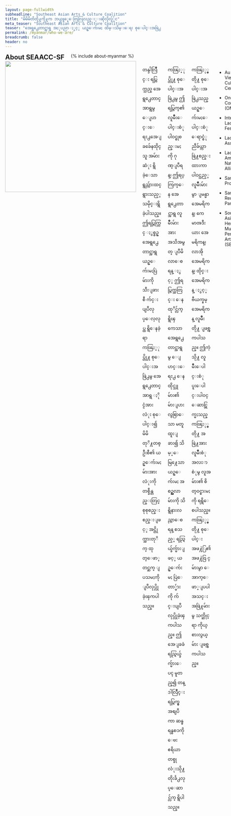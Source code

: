 ```yaml
---
layout: page-fullwidth
subheadline: "Southeast Asian Arts & Culture Coalition"
title: "မိမိမိတိတို႔ကို႔က ဘယ္သ္သူေူေတြလြလည္း္းဆိုလိုလွ်ွ်င"
meta_teaser: "Southeast Asian Arts & Culture Coalition"
teaser: "အေရွ႕ေတာင္အာရွ အႏုပညာ ႏွင့္ ယဥ္ေက်းမႈ ထိမ္းသိမ္းေရး စုေပါင္းအဖြဲ႕(ဆန္ဖရန္စစၥကို) ကို ၂၀၁၁ ခုႏွစ္တြင္ ဆန္ဖရန္စစၥကို ေဗးဧရိယာရွိ စိတ္ဝင္စားေသာ လူမ်ဳိးေပါင္းစံု အဖြဲ႕အစည္းမ်ားျဖင့္ စတင္ဖြဲ႕စည္းခဲ့ပါသည္။ အေရွ႕ေတာင္အာရွ ကြန္ျမဴနီတီတြင္ မိမိတို႔၏ ရိုးရာယဥ္ေက်းမႈမ်ားကို ထိန္သိမ္းေစာင့္ေရွာက္ျခင္း ႏွင့္ ေဖာ္ထုတ္ျမွင့္တင္မႈမ်ား နည္းပါးလ်က္ရွိၿပီး ေျပာင္းလဲမႈတစ္ခု ျပဳလုပ္ရန္ လိုအပ္ေနသည္ကို ကၽြႏု္ပ္တို႔မွ ေတြ႕ရွိ သတိျပဳမိခဲ့ပါသည္။ ဤစုေပါင္းအဖြဲ႕သည္ မိမိတို႔၏ ရိုးရာယဥ္ေက်းမႈမ်ားကို လူအမ်ား ပိုမိုသိရွိ နားလည္လာေစရန္ ရည္ရြယ္၍ တန္ဒါလြိဳင္း (Tenderloin) ကြန္ျမဴနီတီတြင္ စတင္ေဖာ္ထုတ္၍ ေဆာင္ရြက္ခဲ့ပါသည္။"
permalink: /myanmar/who-we-are/
breadcrumb: false
header: no
---
```

<!--more-->
<div class="row">
<div class="bible-index medium-4 medium-push-8 columns">
<h2 style="margin: 0px">About SEAACC-SF</h2>
        {% include about-myanmar %}
</div><!-- /.medium-4.columns -->
<div class="medium-8 medium-pull-4 columns" markdown="1">
<img width="424" src="{{ site.urlimg }}seaacc-logo.png">

တန္ဒါလြိဳင္း ရပ္ကြက္သည္ အေရွ႕ေတာင္အာရွမွ ေျပာင္းေရႊ႕အေျခခ်ေနထိုင္သူ အမ်ားဆံုး ရွိခဲ့ေသာ ရွည္လ်ားထင္ရွားသည့္ သမိုင္းရွိခဲ့ပါသည္။ ဤရပ္ကြက္တြင္ ႏွစ္စဥ္ အေရွ႕ေတာင္အာရွ ယဥ္ေက်းမႈပြဲမ်ားကို သီးျခားစီ က်င္းပျပဳလုပ္ေလ့လုပ္ထ ရွိေနခဲ့ရာ ကၽြႏ္ုပ္တို႔ စုေပါင္းအဖြဲ႕မွ အေရွ႕ေတာင္အာရွ ႏိုင္ငံအားလံုး စုေပါင္း၍ မိမိတုိ႔တစ္ဦးစီ၏ ယဥ္ေက်းမႈမ်ားအားလံုးကို တစ္ခ်ိန္တည္းတြင္ စုစုစည္းစည္းျဖင့္ အင္တိုက္အားတုိက္ ထုတ္ေဖာ္ တင္ဆက္ ျပသမႈကို ျပဳလုပ္လိုခဲ့ၾကပါသည္။

ကၽြႏ္ုပ္တို႔ စုေပါင္းအဖြဲ႕မွ ဤရပ္ကြက္၏ လူမ်ဳိးေပါင္းစံု ပါဝင္စုစည္းမႈကို ဂုဏ္ျပဳရန္၊ ဤရပ္ကြက္ေန အေရွ႕ေတာင္အာရွ လူမ်ဳိးမ်ားအား အသိအမွတ္ ျပဳမိလာေစရန္ ႏွင့္ ဤရပ္ကြက္အတြင္း ေနထုိင္လ်က္ရွိၾကေသာ အေရွ႕ေတာင္အာရွမွ ေျပာင္းေရႊ႕ ေနထိုင္သူမ်ား၏ မ်ားျပားလွစြာေသာ မတူထူးျခား၍ သိမ့္ေမြ႔ေသာ ယဥ္ေက်းမႈ အစဥ္အလာမ်ားကို သိရွိနားလည္လာေစရန္ စသည့္ ရည္ရြယ္ခ်က္မ်ားျဖင့္ ယဥ္ေက်းမႈ ပြဲေတာ္မ်ားကို က်င္းပျပဳလုပ္လိုခဲ့ၾကပါသည္။ ဤအေျခခံ ရည္ရြယ္ခ်က္မ်ားေပၚ မူတည္၍ တန္ဒါလြိဳင္း ရပ္ကြက္မွ အစျပဳကာ ဆန္ဖရန္စစၥကို ေဗးဧရိယာ တစ္ခုလံုးသို႔ တိုးခ်ဲ႕လုပ္ေဆာင္လ်က္ ရွိပါသည္။

ကၽြႏု္ပ္တို႔ စုေပါင္းအဖြဲ႕သည္ ယဥ္ေက်းမႈေပါင္းစံု ေရာင္စံုညီခ်ယ္ကာ ဖြဲ႔စည္းထားကာ ပါဝင္သည့္ လူမ်ဳိးမ်ားမွာ ျမန္မာအေမရိကန္၊ ကေမာၻဒီးယား အေမရိကန္၊ လာအို အေမရိကန္၊ ထိုင္း အေမရိကန္ ႏွင့္ ဗီယက္နမ္ အေမရိကန္ လူမ်ဳိးတို႔ ျဖစ္ၾကပါသည္။ ဤကဲ့သို႔ လူမ်ဳိးေပါင္းစံု ပူးေပါင္းပါဝင္ ေဆာင္ရြက္မႈသည္ ကၽြႏု္ပ္တို႔ အဖြဲ႔အား လူမ်ဳိးစံု အလႊာစံုမွ လူအမ်ား၏ စိတ္ဝင္စားမႈကို ရရွိေစပါသည္။ ကၽြႏု္ပ္တို႔ စုေပါင္းအဖ႔ဲြ၏ အဖ႔ဲဝြ င္မ်ားမွာ ေအာက္ေဖာ္ျပပါ အသင္းအဖြဲ႔မ်ားမွ သက္ဆိုင္ရာ ကိုယ္စားလွယ္မ်ား ျဖစ္ၾကပါသည္။

- Au Co Vietnamese Cultural Center

- One Myanmar Community (OMC)

- International Lao New Year Festival

- Lao Seri Association

- Laotian American National Alliance

- Samaki Project

- San Francisco Recreation & Park

- South East Asian Cultural Heritage & Music Performing Arts (SEACHAMPA)

ကၽြႏု္ပ္တို႔ အားလံုးဟာ မိမိတို႔ရဲ႕ သက္ဆိုင္ရာ လူမ်ဳိးေတြရဲ႕ အႏုပညာနဲ႔ ယဥ္ေက်းမႈေတြကို ေဖာ္ထုတ္တင္ျပဖို႔ကို အာရံုစိုက္ရန္ ေရြးခ်ယ္ထားတဲ့ တစ္ခ်ိန္တည္းမွာပဲ ကၽြႏု္ပ္တို႔ရဲ႕ မတူထူးျခားတဲ့ ယဥ္ေက်းမႈေတြကိုလည္း အမ်ားသိေစဖို႔ မွ်ေဝရန္ ေရြးခ်ယ္ဆံုးျဖတ္ ထားခဲ့ပါသည္။ ယဥ္ေက်းမႈ ျပခန္းမွာ ကၽြႏု္ပ္တို႔ ျပသတဲ့ အမ်ဳိးအစား ငါးမ်ဳိးကေတာ့ ဘာသာစကား၊ အစားအစာ၊ အဝတ္အစား၊ ရိုးရာအကႏွင့္ ေတးဂီတ တူရိယာ၊ ႏွင့္ ႏွစ္သစ္ကူး အခါသမယအေၾကာင္းတို႔ ျဖစ္ၾကပါသည္။ အေရွ႕ေတာင္အာရွ ေဒသအသီးသီး၏ ေက်ာရိုးေနာက္ခံမွ ဆင္းသက္လာေသာ မိမိတို႔၏ လွပသည့္ အႏုပညာႏွင့္ ယဥ္ေက်းမႈ အရည္အေသြးမ်ားကို ေဖာ္ထုတ္တင္ျပျခင္းႏွင့္ ပညာေပး ျပသျခင္းမ်ား အေပၚတြင္ အဓိကထား အာရံုစိုက္ ျပဳလုပ္လ်က္ရွိေသာ အက်ဳိးအျမတ္ကင္း အဖြဲ႔အစည္း တစ္ခု ျဖစ္သကဲ့သို႔ အေရွ႕ေတာင္အာရွ အႏုပညာ ႏွင့္ ယဥ္ေက်းမႈ ထိန္းသိမ္းေရး စုေပါင္းအဖြဲ႕ (ဆန္ဖရန္စစၥကို) သည္ ကြန္ျမဴနီတီ ဦးေဆာင္ေသာ အသင္းအဖြဲ႕ ျဖစ္ၿပီး၊ မည္သည့္ ႏုိင္ငံေရး အသင္းအဖြဲ႔ႏွင့္မွ မပတ္သက္သည့္အျပင္၊ မည္သည့္ ႏိုင္ငံေရး ရႈေထာင့္အျမင္ကိုမွလည္း ေထာက္ပံ့အားေပးေနျခင္း မရွိပါ။

ကၽြႏု္ပ္တို႔သည္ ဤတန္ဒါလိြဳင္း ရပ္ကြက္တြင္ အႏုပညာ ႏွင့္ ယဥ္ေက်းမႈ ပြဲေတာ္မ်ားကို ဆက္လက္၍ က်င္းပျပဳလုပ္သြားမည္ ျဖစ္သလို အျခား နယ္ပယ္ေဒသ အသီးသီးတြင္ ေနထိုင္ၾကသူမ်ားကိုလည္း ကၽြႏု္ပ္တို႔၏ အေရွ႕ေတာင္အာရွ တိုင္းျပည္တစ္ခုစီ၏ ရိုးရာ ယဥ္ေက်းမႈမ်ားကို ကိုယ္တိုင္ကိုယ္ၾက ေတြ႕ၾကံဳေလ့လာႏိုင္ရန္ ကၽြႏု္ပ္တို႔မွ ေမွ်ာ္လင့္ထားပါသည္။

</div><!-- /.row -->
